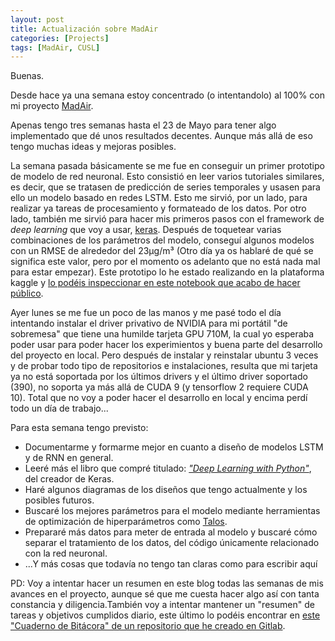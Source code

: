 ```yaml
---
layout: post
title: Actualización sobre MadAir
categories: [Projects]
tags: [MadAir, CUSL]
---
```


Buenas.

Desde hace ya una semana estoy concentrado (o intentandolo) al 100% con mi proyecto [MadAir](/madair-aceptado.html).

Apenas tengo tres semanas hasta el 23 de Mayo para tener algo implementado que dé unos resultados decentes. Aunque más allá de eso tengo muchas ideas y mejoras posibles.

La semana pasada básicamente se me fue en conseguir un primer prototipo de modelo de red neuronal. Esto consistió en leer varios tutoriales similares, es decir, que se tratasen de predicción de series temporales y usasen para ello un modelo basado en redes LSTM. Esto me sirvió, por un lado, para realizar ya tareas de procesamiento y formateado de los datos. Por otro lado, también me sirvió para hacer mis primeros pasos con el framework de _deep learning_ que voy a usar, [keras](https://keras.io/). Después de toquetear varias combinaciones de los parámetros del modelo, conseguí algunos modelos con un RMSE de alrededor del 23μg/m³ (Otro día ya os hablaré de qué se significa este valor, pero por el momento os adelanto que no está nada mal para estar empezar). Este prototipo lo he estado realizando en la plataforma kaggle y [lo podéis inspeccionar en este notebook que acabo de hacer público](https://www.kaggle.com/abeserra/prototipo-0-2-predicci-n-1h-univariante).

Ayer lunes se me fue un poco de las manos y me pasé todo el día intentando instalar el driver privativo de NVIDIA para mi portátil "de sobremesa" que tiene una humilde tarjeta GPU 710M, la cual yo esperaba poder usar para poder hacer los experimientos y buena parte del desarrollo del proyecto en local. Pero después de instalar y reinstalar ubuntu 3 veces y de probar todo tipo de repositorios e instalaciones, resulta que mi tarjeta ya no está soportada por los últimos drivers y el último driver soportado (390), no soporta ya más allá de CUDA 9 (y tensorflow 2 requiere CUDA 10). Total que no voy a poder hacer el desarrollo en local y encima perdí todo un día de trabajo...

Para esta semana tengo previsto:
* Documentarme y formarme mejor en cuanto a diseño de modelos LSTM y de RNN en general.
* Leeré más el libro que compré titulado: [_"Deep Learning with Python"_](https://www.manning.com/books/deep-learning-with-python-second-edition), del creador de Keras.
* Haré algunos diagramas de los diseños que tengo actualmente y los posibles futuros.
* Buscaré los mejores parámetros para el modelo mediante herramientas de optimización de hiperparámetros como [Talos](https://github.com/autonomio/talos).
* Prepararé más datos para meter de entrada al modelo y buscaré cómo separar el tratamiento de los datos, del código únicamente relacionado con la red neuronal.
* ...Y más cosas que todavía no tengo tan claras como para escribir aquí


PD: Voy a intentar hacer un resumen en este blog todas las semanas de mis avances en el proyecto, aunque sé que me cuesta hacer algo así con tanta constancia y diligencia.También voy a intentar mantener un "resumen" de tareas y objetivos cumplidos diario, este último lo podéis encontrar en [este "Cuaderno de Bitácora" de un repositorio que he creado en Gitlab](https://gitlab.com/Akronix/tfm-cuaderno-bitacora/-/blob/master/Cuaderno_de_bitacora.md).
